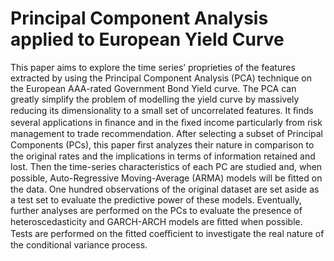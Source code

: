 # Principal Component Analysis applied to European Yield Curve

This paper aims to explore the time series’ proprieties of the features extracted by using the Principal Component Analysis (PCA) technique on the European AAA-rated Government Bond Yield curve. The PCA can greatly simplify the problem of modelling the yield curve by massively reducing its dimensionality to a small set of uncorrelated features. It ﬁnds several applications in ﬁnance and in the ﬁxed income particularly from risk management to trade recommendation. After selecting a subset of Principal Components (PCs), this paper ﬁrst analyzes their nature in comparison to the original rates and the implications in terms of information retained and lost. Then the time-series characteristics of each PC are studied and, when possible, Auto-Regressive Moving-Average (ARMA) models will be ﬁtted on the data. One hundred observations of the original dataset are set aside as a test set to evaluate the predictive power of these models. Eventually, further analyses are performed on the PCs to evaluate the presence of heteroscedasticity and GARCH-ARCH models are ﬁtted when possible. Tests are performed on the ﬁtted coeﬃcient to investigate the real nature of the conditional variance process.
